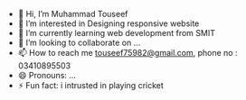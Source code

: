 - 👋 Hi, I’m Muhammad Touseef
- 👀 I’m interested in Designing responsive website
- 🌱 I’m currently learning web development from SMIT
- 💞️ I’m looking to collaborate on ...
- 📫 How to reach me touseef75982@gmail.com, phone no : 03410895503
- 😄 Pronouns: ...
- ⚡ Fun fact: i intrusted in playing cricket

<!---
muhammadtouseef112/muhammadtouseef112 is a ✨ special ✨ repository because its `README.md` (this file) appears on your GitHub profile.
You can click the Preview link to take a look at your changes.
--->
